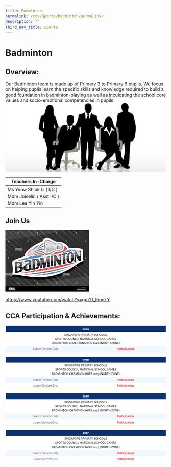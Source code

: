 ```yaml
---
title: Badminton
permalink: /cca/Sports/badminton/permalink/
description: ""
third_nav_title: Sports
---
```

Badminton
=========

Overview:
---------

Our Badminton team is made up of Primary 3 to Primary 6 pupils. We focus on helping pupils learn the specific skills and knowledge required to build a good foundation in badminton-playing as well as inculcating the school core values and socio-emotional competencies in pupils.
![](/images/staff.jpg)

| Teachers In-Charge |
| --- |
| Ms Yeow Shiok Li ( I/C ) |
|  Mdm Joiselin ( Asst I/C ) |
| Mdm Lee Yin Yin |


Join Us
-------
![](/images/CCA%20Sports/badminton.jfif)

https://www.youtube.com/watch?v=gpZ0_t5onkY


CCA Participation &amp; Achievements:
---------------------------------
![](/images/badminton.png)